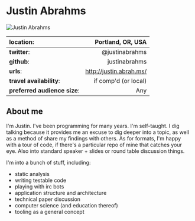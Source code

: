 # Justin Abrahms

![Justin Abrahms](https://pbs.twimg.com/profile_images/2838109127/2c54fb23975e845704a4b5232504798f.jpeg?s=200)

| **location**: | Portland, OR, USA |
|:--------------|---------------------:|
| **twitter**:  | @justinabrahms    |
| **github**:   | justinabrahms     |
| **urls**:     | http://justin.abrah.ms/                 |
| **travel availability**: | if comp'd (or local) |
| **preferred audience size**: | Any |

## About me

I'm Justin. I've been programming for many years. I'm self-taught. I dig talking because it provides me an excuse to dig deeper into a topic, as well as a method of share my findings with others.
As for formats, I'm happy with a tour of code, if there's a particular repo of mine that catches your eye. Also into standard speaker + slides or round table discussion things.

I'm into a bunch of stuff, including: 

- static analysis
- writing testable code
- playing with irc bots
- application structure and architecture
- technical paper discussion
- computer science (and education thereof)
- tooling as a general concept

